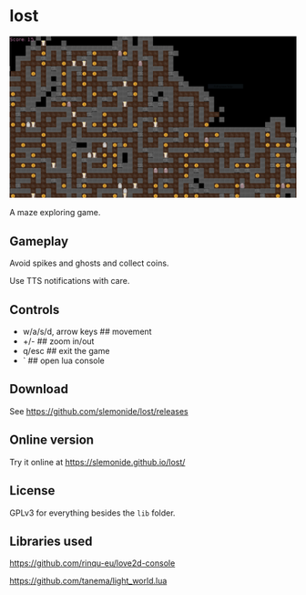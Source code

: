 # lost

![Game screenshot](screenshot.png)

A maze exploring game.

## Gameplay
Avoid spikes and ghosts and collect coins.

Use TTS notifications with care.

## Controls

- w/a/s/d, arrow keys ## movement
- +/- ## zoom in/out
- q/esc ## exit the game
- ` ## open lua console

## Download
See https://github.com/slemonide/lost/releases

## Online version
Try it online at https://slemonide.github.io/lost/

## License
GPLv3 for everything besides the `lib` folder.

## Libraries used
https://github.com/rinqu-eu/love2d-console

https://github.com/tanema/light_world.lua